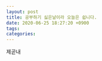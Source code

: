 ```yaml
---
layout: post
title: 공부하기 싫은날이라 오늘은 쉽니다.
date: 2020-06-25 18:27:20 +0900
tags:
categories:
---
```


제곧내
